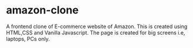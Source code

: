 # amazon-clone
A frontend clone of E-commerce website of Amazon. This is created using HTML,CSS and Vanilla Javascript. The page is created for big screens i.e, laptops, PCs only.
